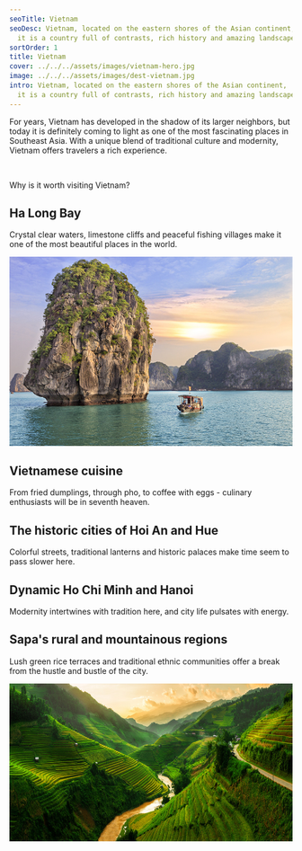 ```yaml
---
seoTitle: Vietnam
seoDesc: Vietnam, located on the eastern shores of the Asian continent,
  it is a country full of contrasts, rich history and amazing landscapes.
sortOrder: 1
title: Vietnam
cover: ../../../assets/images/vietnam-hero.jpg
image: ../../../assets/images/dest-vietnam.jpg
intro: Vietnam, located on the eastern shores of the Asian continent,
  it is a country full of contrasts, rich history and amazing landscapes.
---
```


For years, Vietnam has developed in the shadow of its larger neighbors, but today it is definitely coming to light as one of the most fascinating places in Southeast Asia. With a unique blend of traditional culture and modernity, Vietnam offers travelers a rich experience.

&nbsp;

Why is it worth visiting Vietnam?

## Ha Long Bay

Crystal clear waters, limestone cliffs and peaceful fishing villages make it one of the most beautiful places in the world.

![Zatoka Ha-Long](../../../assets/images/vietnam-ha-long.jpg)

## Vietnamese cuisine

From fried dumplings, through pho, to coffee with eggs - culinary enthusiasts will be in seventh heaven.

## The historic cities of Hoi An and Hue

Colorful streets, traditional lanterns and historic palaces make time seem to pass slower here.

## Dynamic Ho Chi Minh and Hanoi

Modernity intertwines with tradition here, and city life pulsates with energy.

## Sapa's rural and mountainous regions

Lush green rice terraces and traditional ethnic communities offer a break from the hustle and bustle of the city.

![Rice fields](../../../assets/images/vietnam-rice-fields.jpg)

